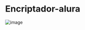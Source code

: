 # Encriptador-alura
![image](https://user-images.githubusercontent.com/106574144/194786286-c5cbc69e-acbd-48a6-9132-043dc23aa354.png)

